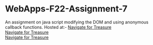 # WebApps-F22-Assignment-7
An assignment on java script modifying the DOM and using anonymous callback functions.
Hosted at:-
[Navigate for Treasure](https://44-563-web-apps-f22.github.io/44563-webapps-assignment-7-ChanduNelavelli/treasure.html)<br>
[Navigate for Treasure](https://44-563-web-apps-f22.github.io/44563-webapps-assignment-7-ChanduNelavelli/reaction.html)<br>
[Navigate for Treasure](https://44-563-web-apps-f22.github.io/44563-webapps-assignment-7-ChanduNelavelli/cycler.html)